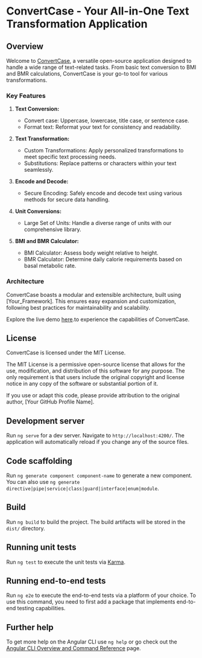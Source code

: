 # ConvertCase - Your All-in-One Text Transformation Application

## Overview

Welcome to [ConvertCase](https://convertcase.me), a versatile open-source application designed to handle a wide range of text-related tasks. From basic text conversion to BMI and BMR calculations, ConvertCase is your go-to tool for various transformations.

### Key Features

1. **Text Conversion:**
   - Convert case: Uppercase, lowercase, title case, or sentence case.
   - Format text: Reformat your text for consistency and readability.
2. **Text Transformation:**
   - Custom Transformations: Apply personalized transformations to meet specific text processing needs.
   - Substitutions: Replace patterns or characters within your text seamlessly.

3. **Encode and Decode:**
   - Secure Encoding: Safely encode and decode text using various methods for secure data handling.

4. **Unit Conversions:**
   - Large Set of Units: Handle a diverse range of units with our comprehensive library.

5. **BMI and BMR Calculator:**
   - BMI Calculator: Assess body weight relative to height.
   - BMR Calculator: Determine daily calorie requirements based on basal metabolic rate.

### Architecture

ConvertCase boasts a modular and extensible architecture, built using [Your_Framework]. This ensures easy expansion and customization, following best practices for maintainability and scalability.

Explore the live demo [here](https://convertcase.me).to experience the capabilities of ConvertCase.

## License

ConvertCase is licensed under the MIT License. 

The MIT License is a permissive open-source license that allows for the use, modification, and distribution of this software for any purpose. The only requirement is that users include the original copyright and license notice in any copy of the software or substantial portion of it.

If you use or adapt this code, please provide attribution to the original author, [Your GitHub Profile Name].


## Development server

Run `ng serve` for a dev server. Navigate to `http://localhost:4200/`. The application will automatically reload if you change any of the source files.

## Code scaffolding

Run `ng generate component component-name` to generate a new component. You can also use `ng generate directive|pipe|service|class|guard|interface|enum|module`.

## Build

Run `ng build` to build the project. The build artifacts will be stored in the `dist/` directory.

## Running unit tests

Run `ng test` to execute the unit tests via [Karma](https://karma-runner.github.io).

## Running end-to-end tests

Run `ng e2e` to execute the end-to-end tests via a platform of your choice. To use this command, you need to first add a package that implements end-to-end testing capabilities.

## Further help

To get more help on the Angular CLI use `ng help` or go check out the [Angular CLI Overview and Command Reference](https://angular.io/cli) page.
